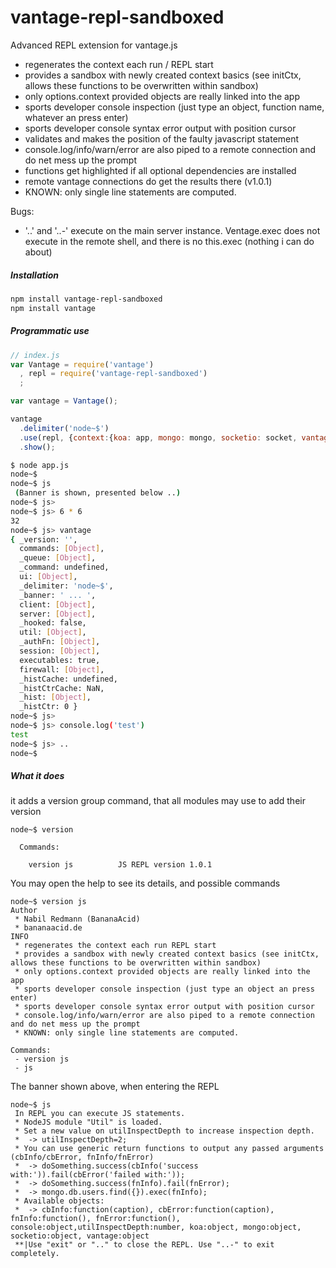 # vantage-repl-sandboxed
Advanced REPL extension for vantage.js

  * regenerates the context each run / REPL start
  * provides a sandbox with newly created context basics (see initCtx, allows these functions to be overwritten within sandbox)
  * only options.context provided objects are really linked into the app
  * sports developer console inspection (just type an object, function name, whatever an press enter)
  * sports developer console syntax error output with position cursor
  * validates and makes the position of the faulty javascript statement
  * console.log/info/warn/error are also piped to a remote connection and do net mess up the prompt
  * functions get highlighted if all optional dependencies are installed
  * remote vantage connections do get the results there (v1.0.1)
  * KNOWN: only single line statements are computed.

Bugs:
  * '..' and '..-' execute on the main server instance. Ventage.exec does not execute in the remote shell, and there is no this.exec (nothing i can do about)


##### Installation

```bash
npm install vantage-repl-sandboxed
npm install vantage
```

##### Programmatic use

```js
// index.js
var Vantage = require('vantage')
  , repl = require('vantage-repl-sandboxed')
  ;

var vantage = Vantage();

vantage
  .delimiter('node~$')
  .use(repl, {context:{koa: app, mongo: mongo, socketio: socket, vantage: vantage}})
  .show();
```

```bash
$ node app.js
node~$ 
node~$ js
 (Banner is shown, presented below ..)
node~$ js>
node~$ js> 6 * 6
32
node~$ js> vantage
{ _version: '',
  commands: [Object],
  _queue: [Object],
  _command: undefined,
  ui: [Object],
  _delimiter: 'node~$',
  _banner: ' ... ',
  client: [Object],
  server: [Object],
  _hooked: false,
  util: [Object],
  _authFn: [Object],
  session: [Object],
  executables: true,
  firewall: [Object],
  _histCache: undefined,
  _histCtrCache: NaN,
  _hist: [Object],
  _histCtr: 0 }
node~$ js> 
node~$ js> console.log('test')
test
node~$ js> ..
node~$
```

##### What it does

it adds a version group command, that all modules may use to add their version
```
node~$ version

  Commands:

    version js          JS REPL version 1.0.1

```

You may open the help to see its details, and possible commands
```
node~$ version js
Author
 * Nabil Redmann (BananaAcid)
 * bananaacid.de
INFO
 * regenerates the context each run REPL start
 * provides a sandbox with newly created context basics (see initCtx, allows these functions to be overwritten within sandbox)
 * only options.context provided objects are really linked into the app
 * sports developer console inspection (just type an object an press enter)
 * sports developer console syntax error output with position cursor
 * console.log/info/warn/error are also piped to a remote connection and do net mess up the prompt
 * KNOWN: only single line statements are computed.

Commands:
 - version js
 - js
 ```

The banner shown above, when entering the REPL
```
node~$ js
 In REPL you can execute JS statements.
 * NodeJS module "Util" is loaded.
 * Set a new value on utilInspectDepth to increase inspection depth.
 *  -> utilInspectDepth=2;
 * You can use generic return functions to output any passed arguments (cbInfo/cbError, fnInfo/fnError)
 *  -> doSomething.success(cbInfo('success with:')).fail(cbError('failed with:'));
 *  -> doSomething.success(fnInfo).fail(fnError);
 *  -> mongo.db.users.find({}).exec(fnInfo);
 * Available objects:
 *  -> cbInfo:function(caption), cbError:function(caption), fnInfo:function(), fnError:function(), console:object,utilInspectDepth:number, koa:object, mongo:object, socketio:object, vantage:object
 **|Use "exit" or ".." to close the REPL. Use "..-" to exit completely.
```
